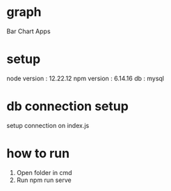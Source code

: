# graph
Bar Chart Apps

# setup
node version : 12.22.12
npm version : 6.14.16
db : mysql

# db connection setup
setup connection on index.js

# how to run
1. Open folder in cmd
2. Run npm run serve